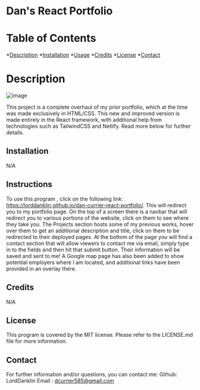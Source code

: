 # Dan's React Portfolio
# Table of Contents
*[Description](#description)
*[Installation](#installation)
*[Usage](#usage)
*[Credits](#credits)
*[License](#license)
*[Contact](#contact)

# Description
![image](https://user-images.githubusercontent.com/112973907/224563645-41f46a6b-30b3-4a05-83e1-226b7ac21fbe.png)

This project is a complete overhaul of my prior portfolio, which at the time was made exclusively in HTML/CSS. This new and improved version is made entirely in the React framework, with additional help from technologies such as TailwindCSS and Netlify. Read more below for further details.
## Installation
N/A
## Instructions
To use this program , click on the following link: https://lorddanklin.github.io/dan-currier-react-portfolio/. This will redirect you to my portfolio page. On the top of a screen there is a navbar that will redirect you to various portions of the website, click on them to see where they take you. The Projects section hosts  some of my previous works, hover over them to get an additional description and title, click on them to be redirected to their deployed pages. At the bottom of the page you will find a contact section that will allow viewers to contact me via email, simply type in to the fields and then hit that submit button. Their information will be saved and sent to me! A Google map page has also been added to show potential employers where I am located, and additional links have been provided in an overlay there. 
## Credits
N/A
## License
This program is covered by the MIT license. Please refer to the LICENSE.md file for more information.
## Contact
For further information and/or questions, you can contact me:
Github: LordDanklin
Email : dcurrier585@gmail.com
